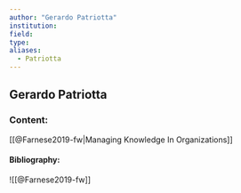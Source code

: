 ```yaml
---
author: "Gerardo Patriotta"
institution:
field:
type:
aliases:
  - Patriotta
---
```


## Gerardo Patriotta

### Content:
[[@Farnese2019-fw|Managing Knowledge In Organizations]]

#### Bibliography:

![[@Farnese2019-fw]]